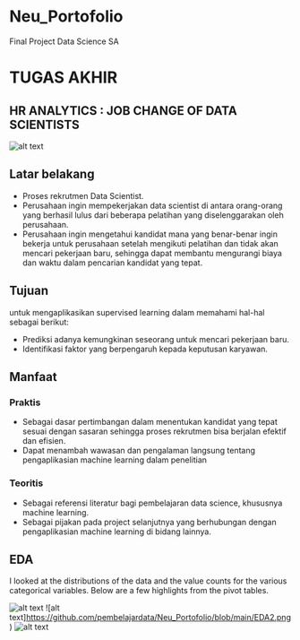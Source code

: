 # Neu_Portofolio
Final Project Data Science SA 


# TUGAS AKHIR 
## HR ANALYTICS : JOB CHANGE OF  DATA SCIENTISTS
![alt text](https://greatpeopleinside.com/wp-content/uploads/2019/06/analytics-1030x618.jpg)

## Latar belakang
* Proses rekrutmen Data Scientist.
* Perusahaan ingin mempekerjakan data scientist di antara orang-orang yang berhasil lulus dari beberapa pelatihan yang diselenggarakan oleh perusahaan. 
* Perusahaan ingin mengetahui kandidat mana yang benar-benar ingin bekerja untuk perusahaan setelah mengikuti pelatihan dan tidak akan mencari pekerjaan baru, sehingga dapat membantu mengurangi biaya dan waktu dalam pencarian kandidat yang tepat.

## Tujuan
untuk mengaplikasikan supervised learning dalam memahami hal-hal sebagai berikut:
* Prediksi adanya kemungkinan seseorang untuk mencari pekerjaan baru.
* Identifikasi faktor yang berpengaruh kepada keputusan karyawan.

## Manfaat
### Praktis
* Sebagai dasar pertimbangan dalam menentukan kandidat yang tepat sesuai dengan sasaran sehingga proses rekrutmen bisa berjalan efektif dan efisien.
* Dapat menambah wawasan dan pengalaman langsung tentang pengaplikasian machine learning dalam penelitian
### Teoritis
* Sebagai referensi literatur bagi pembelajaran data science, khususnya machine learning.
* Sebagai pijakan pada project selanjutnya yang berhubungan dengan pengaplikasian  machine learning di bidang lainnya.

## EDA
I looked at the distributions of the data and the value counts for the various categorical variables. Below are a few highlights from the pivot tables. 

![alt text](https://github.com/pembelajardata/Neu_Portofolio/blob/main/EDA1.png)
![alt text]https://github.com/pembelajardata/Neu_Portofolio/blob/main/EDA2.png)
![alt text](https://github.com/pembelajardata/Neu_Portofolio/blob/main/EDA3.png)
